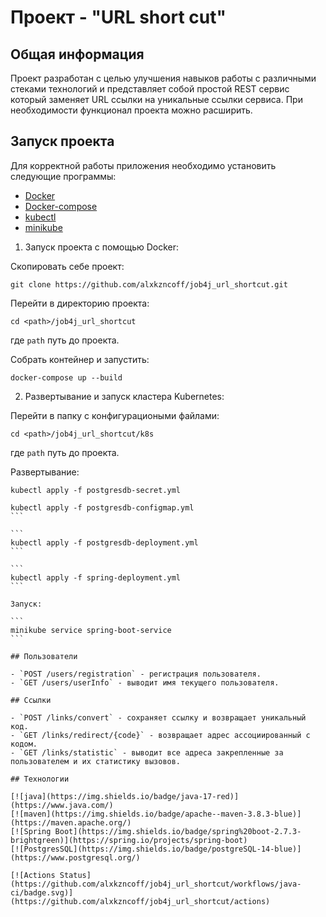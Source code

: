 # Проект - "URL short cut"

## Общая информация

Проект разработан с целью улучшения навыков работы с различными стеками технологий и представляет
собой простой REST сервис который заменяет URL ссылки на уникальные ссылки сервиса.
При необходимости функционал проекта можно расширить.

## Запуск проекта

Для корректной работы приложения необходимо установить следующие программы:

- [Docker](https://docs.docker.com/engine/install/)
- [Docker-compose](https://docs.docker.com/compose/install/)
- [kubectl](https://kubernetes.io/docs/tasks/tools/)
- [minikube](https://minikube.sigs.k8s.io/docs/start/)

1. Запуск проекта с помощью Docker:

Скопировать себе проект:
```
git clone https://github.com/alxkzncoff/job4j_url_shortcut.git
```

Перейти в директорию проекта:
```
cd <path>/job4j_url_shortcut
```

где ```path``` путь до проекта.

Собрать контейнер и запустить:
```
docker-compose up --build
```

2. Развертывание и запуск кластера Kubernetes:

Перейти в папку с конфигурациоными файлами:

```
cd <path>/job4j_url_shortcut/k8s
```

где ```path``` путь до проекта.

Развертывание:

```
kubectl apply -f postgresdb-secret.yml
```

````
kubectl apply -f postgresdb-configmap.yml
```

```
kubectl apply -f postgresdb-deployment.yml
```

```
kubectl apply -f spring-deployment.yml
```

Запуск:

```
minikube service spring-boot-service
```

## Пользователи

- `POST /users/registration` - регистрация пользователя.
- `GET /users/userInfo` - выводит имя текущего пользователя.

## Ссылки

- `POST /links/convert` - сохраняет ссылку и возвращает уникальный код.
- `GET /links/redirect/{code}` - возвращает адрес ассоциированный с кодом.
- `GET /links/statistic` - выводит все адреса закрепленные за пользователем и их статистику вызовов.

## Технологии

[![java](https://img.shields.io/badge/java-17-red)](https://www.java.com/)
[![maven](https://img.shields.io/badge/apache--maven-3.8.3-blue)](https://maven.apache.org/)
[![Spring Boot](https://img.shields.io/badge/spring%20boot-2.7.3-brightgreen)](https://spring.io/projects/spring-boot)
[![PostgresSQL](https://img.shields.io/badge/postgreSQL-14-blue)](https://www.postgresql.org/)

[![Actions Status](https://github.com/alxkzncoff/job4j_url_shortcut/workflows/java-ci/badge.svg)](https://github.com/alxkzncoff/job4j_url_shortcut/actions)
